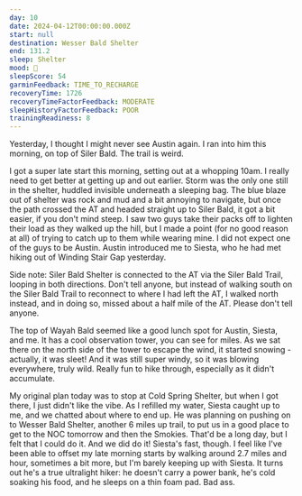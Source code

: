 ```yaml
---
day: 10
date: 2024-04-12T00:00:00.000Z
start: null
destination: Wesser Bald Shelter
end: 131.2
sleep: Shelter
mood: 🙂
sleepScore: 54
garminFeedback: TIME_TO_RECHARGE
recoveryTime: 1726
recoveryTimeFactorFeedback: MODERATE
sleepHistoryFactorFeedback: POOR
trainingReadiness: 8
---
```

Yesterday, I thought I might never see Austin again. I ran into him this morning, on top of Siler Bald. The trail is weird.

I got a super late start this morning, setting out at a whopping 10am. I really need to get better at getting up and out earlier. Storm was the only one still in the shelter, huddled invisible underneath a sleeping bag. The blue blaze out of shelter was rock and mud and a bit annoying to navigate, but once the path crossed the AT and headed straight up to Siler Bald, it got a bit easier, if you don't mind steep. I saw two guys take their packs off to lighten their load as they walked up the hill, but I made a point (for no good reason at all) of trying to catch up to them while wearing mine. I did not expect one of the guys to be Austin. Austin introduced me to Siesta, who he had met hiking out of Winding Stair Gap yesterday.

Side note: Siler Bald Shelter is connected to the AT via the Siler Bald Trail, looping in both directions. Don't tell anyone, but instead of walking south on the Siler Bald Trail to reconnect to where I had left the AT, I walked north instead, and in doing so, missed about a half mile of the AT. Please don't tell anyone.

The top of Wayah Bald seemed like a good lunch spot for Austin, Siesta, and me. It has a cool observation tower, you can see for miles. As we sat there on the north side of the tower to escape the wind, it started snowing - actually, it was sleet! And it was still super windy, so it was blowing everywhere, truly wild. Really fun to hike through, especially as it didn't accumulate.

My original plan today was to stop at Cold Spring Shelter, but when I got there, I just didn't like the vibe. As I refilled my water, Siesta caught up to me, and we chatted about where to end up. He was planning on pushing on to Wesser Bald Shelter, another 6 miles up trail, to put us in a good place to get to the NOC tomorrow and then the Smokies. That'd be a long day, but I felt that I could do it. And we did do it! Siesta's fast, though. I feel like I've been able to offset my late morning starts by walking around 2.7 miles and hour, sometimes a bit more, but I'm barely keeping up with Siesta. It turns out he's a true ultralight hiker: he doesn't carry a power bank, he's cold soaking his food, and he sleeps on a thin foam pad. Bad ass.
